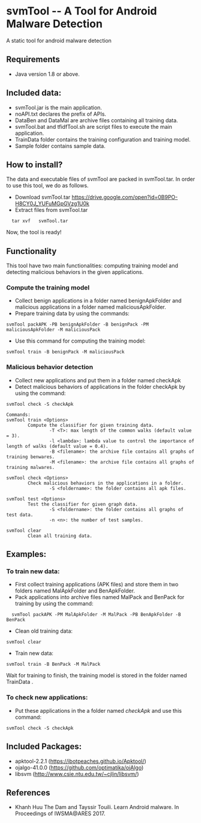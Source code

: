 # svmTool --  A Tool for Android Malware Detection

A static tool for android malware detection

## Requirements
- Java version 1.8 or above.

## Included data:
+ svmTool.jar is the main application.
+ noAPI.txt  declares the prefix of APIs.
+ DataBen and DataMal are archive files containing all training data.
+ svmTool.bat and tfidfTool.sh are script files to execute the main application.
+ TrainData folder contains the training configuration and training model.
+ Sample folder contains sample data.

## How to install?
The data and executable files of svmTool are packed in svmTool.tar. In order to use this tool, we do as follows.
+ Download svmTool.tar
	https://drive.google.com/open?id=0B9PO-H8CY0J_YUFuMGpGVzg1U0k
+ Extract files from svmTool.tar
```
  tar xvf	svmTool.tar
```
Now, the tool is ready!

## Functionality
This tool have two main functionalities: computing training model and detecting malicious behaviors in the given applications.
### Compute the training model
+ Collect benign applications  in a folder named benignApkFolder and malicious applications in a folder named maliciousApkFolder.
+ Prepare training data by using the commands: 
```
svmTool packAPK -PB benignApkFolder -B benignPack -PM maliciousApkFolder -M maliciousPack
```
+ Use this command for computing the training model:
```
svmTool train -B benignPack -M maliciousPack
```
### Malicious behavior detection
+ Collect new  applications and put  them in a folder named checkApk
+ Detect malicious behaviors of applications in the folder checkApk by using the command:
```
svmTool check -S checkApk
```
```
Commands:
svmTool train <Options>
        Compute the classifier for given training data.
                -T <T>: max length of the common walks (default value = 3).
                -l <lambda>: lambda value to control the importance of length of walks (default value = 0.4).
                -B <filename>: the archive file contains all graphs of training benwares.
                -M <filename>: the archive file contains all graphs of training malwares.

svmTool check <Options>
        Check malicious behaviors in the applications in a folder.
                -S <foldername>: the folder contains all apk files.

svmTool test <Options>
        Test the classifier for given graph data.
                -S <foldername>: the folder contains all graphs of test data.
                -n <n>: the number of test samples.

svmTool clear
        Clean all training data.
```

## Examples:
### To train new data:
+ First collect training applications (APK files) and store them in two folders named MalApkFolder and BenApkFolder.
+ Pack applications into archive files named MalPack and BenPack for training by using the command: 
```
  svmTool packAPK -PM MalApkFolder -M MalPack -PB BenApkFolder -B BenPack
```
+ Clean old training data:
```
svmTool clear
```
+ Train new data:
```
svmTool train -B BenPack -M MalPack
```
Wait for training to finish, the training model is stored in the folder named TrainData .

### To check new applications: 
+ Put these applications in the a folder named *checkApk* and use this command:
```
svmTool check -S checkApk
```

## Included Packages:
+ apktool-2.2.1 (https://ibotpeaches.github.io/Apktool/)
+ ojalgo-41.0.0 (https://github.com/optimatika/ojAlgo)
+ libsvm (http://www.csie.ntu.edu.tw/~cjlin/libsvm/)
## References
+ Khanh Huu The Dam and Tayssir Touili. Learn Android malware. In Proceedings of IWSMA@ARES 2017.
